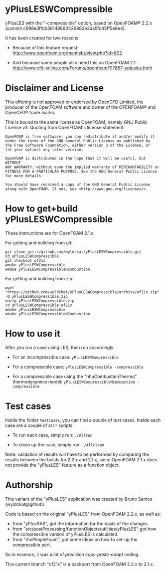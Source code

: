 yPlusLESWCompressible
=====================

yPlusLES with the "-compressible" option, based on OpenFOAM® 2.2.x (commit c698e3ffdb38148860426882e3da5fc45ff5e8e4).

It has been created for two reasons:

  * Because of this feature request: http://www.openfoam.org/mantisbt/view.php?id=802

  * And because some people also need this on OpenFOAM 2.1: http://www.cfd-online.com/Forums/openfoam/117857-yplusles.html

Disclaimer and License
======================

This offering is not approved or endorsed by OpenCFD Limited, the producer of the OpenFOAM software and owner of the OPENFOAM® and OpenCFD® trade marks.

This is bound to the same license as OpenFOAM, namely GNU Public License v3. Quoting from OpenFOAM's license statement:

    OpenFOAM is free software: you can redistribute it and/or modify it
    under the terms of the GNU General Public License as published by
    the Free Software Foundation, either version 3 of the License, or
    (at your option) any later version.

    OpenFOAM is distributed in the hope that it will be useful, but WITHOUT
    ANY WARRANTY; without even the implied warranty of MERCHANTABILITY or
    FITNESS FOR A PARTICULAR PURPOSE. See the GNU General Public License
    for more details.

    You should have received a copy of the GNU General Public License
    along with OpenFOAM. If not, see <http://www.gnu.org/licenses/>.



How to get+build yPlusLESWCompressible
======================================

These instructions are for OpenFOAM 2.1.x:

For getting and building from git:
```
git clone git://github.com/wyldckat/yPlusLESWCompressible.git
cd yPlusLESWCompressible
git checkout of21x
wmake yPlusLESWCompressible
wmake yPlusLESWCompressibleNCombustion
```

For getting and building from zip:
```
wget "https://github.com/wyldckat/yPlusLESWCompressible/archive/of21x.zip" -O yPlusLESWCompressible.zip
unzip yPlusLESWCompressible.zip
cd yPlusLESWCompressible-of21x
wmake yPlusLESWCompressible
wmake yPlusLESWCompressibleNCombustion
```

How to use it
=============

After you run a case using LES, then run accordingly:

  * For an incompressible case: `yPlusLESWCompressible`

  * For a compressible case: `yPlusLESWCompressible -compressible`

  * For a compressible case using the "hhuCombustionThermo" thermodynamics model: `yPlusLESWCompressibleNCombustion -compressible`

Test cases
==========

Inside the folder `testCases`, you can find a couple of test cases. Inside each case are a couple of `All*` scripts:

  * To run each case, simply run: `./Allrun`

  * To clean up the case, simply run: `./Allclean`

Note: validation of results will have to be performed by comparing the results between the builds for 2.2.x and 2.1.x, since OpenFOAM 2.1.x does not provide the "yPlusLES" feature as a function object.

Authorship
==========

This variant of the "yPlusLES" application was created by Bruno Santos (wyldckat@github).

Code is based on the original "yPlusLES" from OpenFOAM 2.2.x, as well as:
  * from "yPlusRAS", got the information for the basis of the changes.
  * from "src/postProcessing/functionObjects/utilities/yPlusLES" got how the compressible version of yPlusLES is calculated.
  * from "rhoPimpleFoam", got some ideas on how to set-up the compressible part.

So in essence, it was a lot of _precision copy-paste-adapt_ coding.

This current branch "of21x" is a backport from OpenFOAM 2.2.x to 2.1.x.
